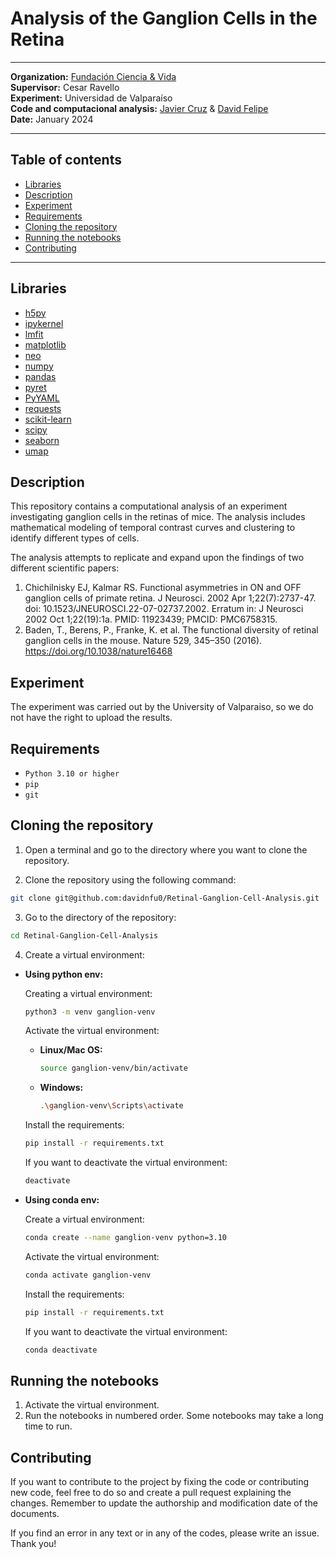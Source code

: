 # Analysis of the Ganglion Cells in the Retina

---

**Organization:** [Fundación Ciencia & Vida](https://cienciavida.org/)  
**Supervisor:** Cesar Ravello  
**Experiment:** Universidad de Valparaíso  
**Code and computacional analysis:** [Javier Cruz](https://github.com/sisyphvs) & [David Felipe](https://github.com/davidnfu0)  
**Date:** January 2024  

___
## Table of contents
- [Libraries](#libraries)
- [Description](#description)
- [Experiment](#experiment)
- [Requirements](#requirements)
- [Cloning the repository](#cloning-the-repository)
- [Running the notebooks](#running-the-notebooks)
- [Contributing](#contributing)
___

## Libraries
- [h5py](https://www.h5py.org/)
- [ipykernel](https://ipykernel.readthedocs.io/en/stable/)
- [lmfit](https://lmfit.github.io/lmfit-py/)
- [matplotlib](https://matplotlib.org/)
- [neo](https://neo.readthedocs.io/en/latest/)
- [numpy](https://numpy.org/)
- [pandas](https://pandas.pydata.org/)
- [pyret](https://pyret.readthedocs.io/en/master/index.html)
- [PyYAML](https://pyyaml.org/)
- [requests](https://pypi.org/project/requests/)
- [scikit-learn](https://scikit-learn.org/stable/)
- [scipy](https://www.scipy.org/)
- [seaborn](https://seaborn.pydata.org/)
- [umap](https://umap-learn.readthedocs.io/en/latest/)


## Description

This repository contains a computational analysis of an experiment investigating ganglion cells in the retinas of mice. The analysis includes mathematical modeling of temporal contrast curves and clustering to identify different types of cells. 

The analysis attempts to replicate and expand upon the findings of two different scientific papers:
 
1. Chichilnisky EJ, Kalmar RS. Functional asymmetries in ON and OFF ganglion cells of primate retina. J Neurosci. 2002 Apr 1;22(7):2737-47. doi: 10.1523/JNEUROSCI.22-07-02737.2002. Erratum in: J Neurosci 2002 Oct 1;22(19):1a. PMID: 11923439; PMCID: PMC6758315.
2. Baden, T., Berens, P., Franke, K. et al. The functional diversity of retinal ganglion cells in the mouse. Nature 529, 345–350 (2016). https://doi.org/10.1038/nature16468

## Experiment

The experiment was carried out by the University of Valparaiso, so we do not have the right to upload the results.

## Requirements

- `Python 3.10 or higher`
- `pip`
- `git`

## Cloning the repository

1. Open a terminal and go to the directory where you want to clone the repository. 

2. Clone the repository using the following command:
```bash
git clone git@github.com:davidnfu0/Retinal-Ganglion-Cell-Analysis.git
```

3. Go to the directory of the repository:
```bash
cd Retinal-Ganglion-Cell-Analysis
```

4. Create a virtual environment:
- **Using python env:**

    Creating a virtual environment:

    ```bash
    python3 -m venv ganglion-venv
    ```
    Activate the virtual environment:

    - **Linux/Mac OS:**

        ```bash
        source ganglion-venv/bin/activate
        ```
    - **Windows:**

        ```bash
        .\ganglion-venv\Scripts\activate
        ```
    Install the requirements:

    ```bash
    pip install -r requirements.txt
    ```
    If you want to deactivate the virtual environment:

    ```bash
    deactivate
    ```
- **Using conda env:**

    Create a virtual environment:

    ```bash
    conda create --name ganglion-venv python=3.10
    ```
    Activate the virtual environment:

    ```bash
    conda activate ganglion-venv
    ```
    Install the requirements:

    ```bash
    pip install -r requirements.txt
    ```
    If you want to deactivate the virtual environment:

    ```bash
    conda deactivate
    ```

## Running the notebooks

1. Activate the virtual environment.
2. Run the notebooks in numbered order.
Some notebooks may take a long time to run.

## Contributing

If you want to contribute to the project by fixing the code or contributing new code, feel free to do so and create a pull request explaining the changes. Remember to update the authorship and modification date of the documents.

If you find an error in any text or in any of the codes, please write an issue. Thank you!

